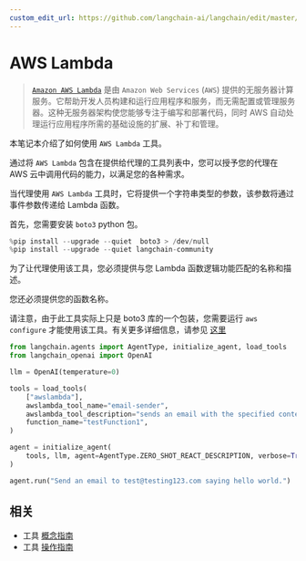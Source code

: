 ```yaml
---
custom_edit_url: https://github.com/langchain-ai/langchain/edit/master/docs/docs/integrations/tools/awslambda.ipynb
---
```


# AWS Lambda

>[`Amazon AWS Lambda`](https://aws.amazon.com/pm/lambda/) 是由 `Amazon Web Services` (`AWS`) 提供的无服务器计算服务。它帮助开发人员构建和运行应用程序和服务，而无需配置或管理服务器。这种无服务器架构使您能够专注于编写和部署代码，同时 AWS 自动处理运行应用程序所需的基础设施的扩展、补丁和管理。

本笔记本介绍了如何使用 `AWS Lambda` 工具。

通过将 `AWS Lambda` 包含在提供给代理的工具列表中，您可以授予您的代理在 AWS 云中调用代码的能力，以满足您的各种需求。

当代理使用 `AWS Lambda` 工具时，它将提供一个字符串类型的参数，该参数将通过事件参数传递给 Lambda 函数。

首先，您需要安装 `boto3` python 包。

```python
%pip install --upgrade --quiet  boto3 > /dev/null
%pip install --upgrade --quiet langchain-community
```

为了让代理使用该工具，您必须提供与您 Lambda 函数逻辑功能匹配的名称和描述。

您还必须提供您的函数名称。

请注意，由于此工具实际上只是 boto3 库的一个包装，您需要运行 `aws configure` 才能使用该工具。有关更多详细信息，请参见 [这里](https://docs.aws.amazon.com/cli/index.html)

```python
from langchain.agents import AgentType, initialize_agent, load_tools
from langchain_openai import OpenAI

llm = OpenAI(temperature=0)

tools = load_tools(
    ["awslambda"],
    awslambda_tool_name="email-sender",
    awslambda_tool_description="sends an email with the specified content to test@testing123.com",
    function_name="testFunction1",
)

agent = initialize_agent(
    tools, llm, agent=AgentType.ZERO_SHOT_REACT_DESCRIPTION, verbose=True
)

agent.run("Send an email to test@testing123.com saying hello world.")
```

## 相关

- 工具 [概念指南](/docs/concepts/#tools)
- 工具 [操作指南](/docs/how_to/#tools)